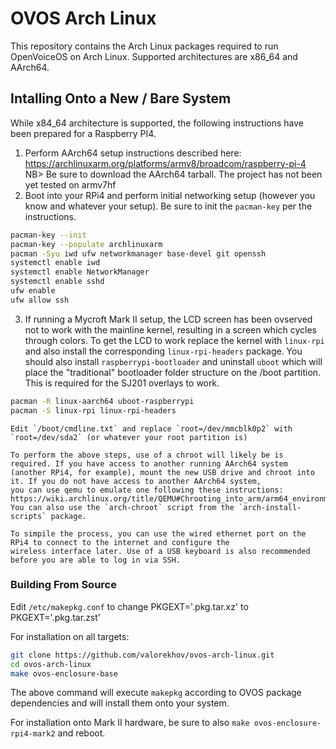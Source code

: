 # OVOS Arch Linux
This repository contains the Arch Linux packages required to run OpenVoiceOS on Arch Linux. Supported architectures are x86_64 and AArch64.

## Intalling Onto a New / Bare System
While x84_64 architecture is supported, the following instructions have been prepared for a Raspberry PI4. 

1. Perform AArch64 setup instructions described here: https://archlinuxarm.org/platforms/armv8/broadcom/raspberry-pi-4
   NB> Be sure to download the AArch64 tarball. The project has not been yet tested on armv7hf
2. Boot into your RPi4 and perform initial networking setup (however you know and whatever your setup). Be sure
   to init the `pacman-key` per the instructions.
```sh
pacman-key --init
pacman-key --populate archlinuxarm
pacman -Syu iwd ufw networkmanager base-devel git openssh
systemctl enable iwd
systemctl enable NetworkManager
systemctl enable sshd
ufw enable
ufw allow ssh
```
3. If running a Mycroft Mark II setup, the LCD screen has been ovserved not to work with the mainline kernel, resulting 
   in a screen which cycles through colors. To get the LCD to work replace the kernel with `linux-rpi` and also install
   the corresponding `linux-rpi-headers` package. You should also install `raspberrypi-bootloader` and uninstall `uboot` 
   which will place the "traditional" bootloader folder structure on the /boot partition. This is required for the 
   SJ201 overlays to work. 

```sh
pacman -R linux-aarch64 uboot-raspberrypi
pacman -S linux-rpi linux-rpi-headers 
```

    Edit `/boot/cmdline.txt` and replace `root=/dev/mmcblk0p2` with `root=/dev/sda2` (or whatever your root partition is)

    To perform the above steps, use of a chroot will likely be is required. If you have access to another running AArch64 system 
    (another RPi4, for example), mount the new USB drive and chroot into it. If you do not have access to another AArch64 system,
    you can use qemu to emulate one following these instructions: https://wiki.archlinux.org/title/QEMU#Chrooting_into_arm/arm64_environment_from_x86_64. You can also use the `arch-chroot` script from the `arch-install-scripts` package.

    To simpile the process, you can use the wired ethernet port on the RPi4 to connect to the internet and configure the
    wireless interface later. Use of a USB keyboard is also recommended before you are able to log in via SSH.



### Building From Source
Edit `/etc/makepkg.conf` to change PKGEXT='.pkg.tar.xz' to PKGEXT='.pkg.tar.zst'

For installation on all targets:
```sh
git clone https://github.com/valorekhov/ovos-arch-linux.git
cd ovos-arch-linux
make ovos-enclosure-base
```
The above command will execute `makepkg` according to OVOS package dependencies and will install them onto your system.

For installation onto Mark II hardware, be sure to also `make ovos-enclosure-rpi4-mark2` and reboot.


